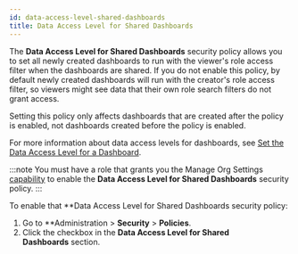 ```yaml
---
id: data-access-level-shared-dashboards
title: Data Access Level for Shared Dashboards
---
```


The **Data Access Level for Shared Dashboards** security policy allows you to set all newly created dashboards to run with the viewer's role access filter when the dashboards are shared. If you do not enable this policy, by default newly created dashboards will run with the creator's role access filter, so viewers might see data that their own role search filters do not grant access.

Setting this policy only affects dashboards that are created after the policy is enabled, not dashboards created before the policy is enabled.  

For more information about data access levels for dashboards, see [Set the Data Access Level for a Dashboard](../../dashboards/get-started/set-data-access-level-dashboard.md).

:::note
You must have a role that grants you the Manage Org Settings [capability](../users-and-roles/roles/role-capabilities.md) to enable the **Data Access Level for Shared Dashboards** security policy.
:::

To enable that **Data Access Level for Shared Dashboards security policy:

1. Go to **Administration \> **Security** \> **Policies**.
1. Click the checkbox in the **Data Access Level for Shared Dashboards** section.

 

